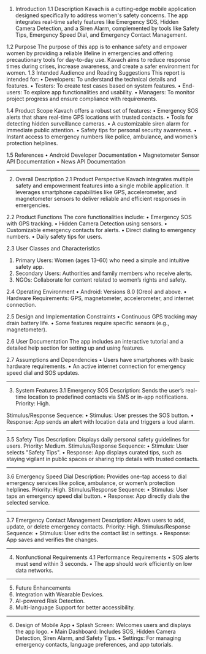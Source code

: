 1. Introduction
1.1 Description
Kavach is a cutting-edge mobile application designed specifically to address women's safety concerns. The app integrates real-time safety features like Emergency SOS, Hidden Camera Detection, and a Siren Alarm, complemented by tools like Safety Tips, Emergency Speed Dial, and Emergency Contact Management.

1.2 Purpose
The purpose of this app is to enhance safety and empower women by providing a reliable lifeline in emergencies and offering precautionary tools for day-to-day use. Kavach aims to reduce response times during crises, increase awareness, and create a safer environment for women.
1.3 Intended Audience and Reading Suggestions
This report is intended for:
•	Developers: To understand the technical details and features.
•	Testers: To create test cases based on system features.
•	End-users: To explore app functionalities and usability.
•	Managers: To monitor project progress and ensure compliance with requirements.

1.4 Product Scope
Kavach offers a robust set of features:
•	Emergency SOS alerts that share real-time GPS locations with trusted contacts.
•	Tools for detecting hidden surveillance cameras.
•	A customizable siren alarm for immediate public attention.
•	Safety tips for personal security awareness.
•	Instant access to emergency numbers like police, ambulance, and women’s protection helplines.

1.5 References
•	Android Developer Documentation
•	Magnetometer Sensor API Documentation
•	News API Documentation
________________________________________

2. Overall Description
2.1 Product Perspective
Kavach integrates multiple safety and empowerment features into a single mobile application. It leverages smartphone capabilities like GPS, accelerometer, and magnetometer sensors to deliver reliable and efficient responses in emergencies.

2.2 Product Functions
The core functionalities include:
•	Emergency SOS with GPS tracking.
•	Hidden Camera Detection using sensors.
•	Customizable emergency contacts for alerts.
•	Direct dialing to emergency numbers.
•	Daily safety tips for users.

2.3 User Classes and Characteristics
1.	Primary Users: Women (ages 13–60) who need a simple and intuitive safety app.
2.	Secondary Users: Authorities and family members who receive alerts.
3.	NGOs: Collaborate for content related to women’s rights and safety.

2.4 Operating Environment
•	Android: Versions 8.0 (Oreo) and above.
•	Hardware Requirements: GPS, magnetometer, accelerometer, and internet connection.

2.5 Design and Implementation Constraints
•	Continuous GPS tracking may drain battery life.
•	Some features require specific sensors (e.g., magnetometer).

2.6 User Documentation
The app includes an interactive tutorial and a detailed help section for setting up and using features.

2.7 Assumptions and Dependencies
•	Users have smartphones with basic hardware requirements.
•	An active internet connection for emergency speed dial and SOS updates.
________________________________________

3. System Features
3.1 Emergency SOS
Description: Sends the user’s real-time location to predefined contacts via SMS or in-app notifications.
Priority: High.

Stimulus/Response Sequence:
•	Stimulus: User presses the SOS button.
•	Response: App sends an alert with location data and triggers a loud alarm.
________________________________________

3.5 Safety Tips
Description: Displays daily personal safety guidelines for users.
Priority: Medium.
Stimulus/Response Sequence:
•	Stimulus: User selects "Safety Tips".
•	Response: App displays curated tips, such as staying vigilant in public spaces or sharing trip details with trusted contacts.
________________________________________

3.6 Emergency Speed Dial
Description: Provides one-tap access to dial emergency services like police, ambulance, or women’s protection helplines.
Priority: High.
Stimulus/Response Sequence:
•	Stimulus: User taps an emergency speed dial button.
•	Response: App directly dials the selected service.
________________________________________
3.7 Emergency Contact Management
Description: Allows users to add, update, or delete emergency contacts.
Priority: High.
Stimulus/Response Sequence:
•	Stimulus: User edits the contact list in settings.
•	Response: App saves and verifies the changes.
________________________________________

4. Nonfunctional Requirements
4.1 Performance Requirements
•	SOS alerts must send within 3 seconds.
•	The app should work efficiently on low data networks.
________________________________________

5. Future Enhancements
1.	Integration with Wearable Devices.
2.	AI-powered Risk Detection.
3.	Multi-language Support for better accessibility.
________________________________________
6. Design of Mobile App
•	Splash Screen: Welcomes users and displays the app logo.
•	Main Dashboard: Includes SOS, Hidden Camera Detection, Siren Alarm, and Safety Tips.
•	Settings: For managing emergency contacts, language preferences, and app tutorials.
